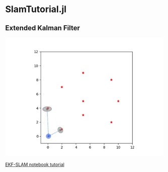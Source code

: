 # SlamTutorial.jl 


## Extended Kalman Filter

![ekfslam-demo](img/ekfslam2d.gif)

[EKF-SLAM notebook tutorial](https://github.com/JihongJu/SlamTutorial.jl/blob/master/notebooks/EKFSLAM.ipynb)

